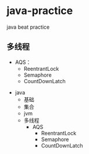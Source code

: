 # java-practice
java beat practice

## 多线程
- AQS：
  - ReentrantLock
  - Semaphore
  - CountDownLatch

* java
  * 基础
  * 集合
  * jvm
  * 多线程
    * AQS
      * ReentrantLock
      * Semaphore
      * CountDownLatch

